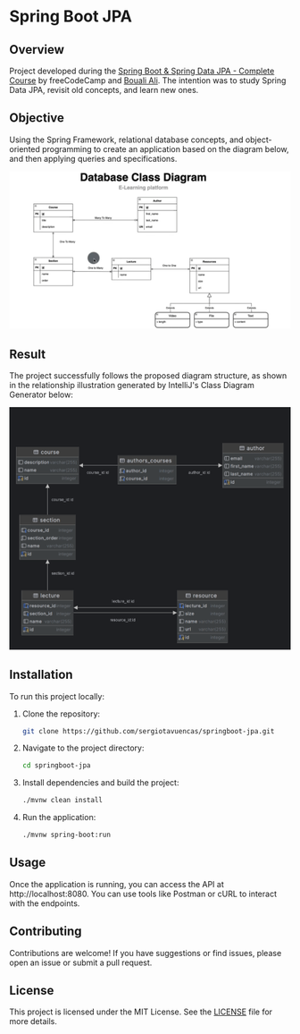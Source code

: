 # Spring Boot JPA

## Overview

Project developed during the [Spring Boot & Spring Data JPA - Complete Course](https://www.youtube.com/watch?v=5rNk7m_zlAg) by freeCodeCamp and [Bouali Ali](https://www.youtube.com/@BoualiAli). The intention was to study Spring Data JPA, revisit old concepts, and learn new ones.

## Objective

Using the Spring Framework, relational database concepts, and object-oriented programming to create an application based on the diagram below, and then applying queries and specifications.

![Database Class Diagram - E-learning Platform](https://github.com/sergiotavuencas/springboot-jpa/blob/main/diagram/diagram.png)

## Result

The project successfully follows the proposed diagram structure, as shown in the relationship illustration generated by IntelliJ's Class Diagram Generator below:

![IntelliJ Generated Diagram](https://github.com/sergiotavuencas/springboot-jpa/blob/main/diagram/entities-relatioship.png)

## Installation

To run this project locally:

1. Clone the repository:
   ```sh
   git clone https://github.com/sergiotavuencas/springboot-jpa.git
   ```
2. Navigate to the project directory:
   ```sh
   cd springboot-jpa
   ```
   
3. Install dependencies and build the project:
   ```sh
   ./mvnw clean install
   ```
   
4. Run the application:
   ```sh
   ./mvnw spring-boot:run
   ```
## Usage

Once the application is running, you can access the API at http://localhost:8080. You can use tools like Postman or cURL to interact with the endpoints.

## Contributing

Contributions are welcome! If you have suggestions or find issues, please open an issue or submit a pull request.

## License

This project is licensed under the MIT License. See the [LICENSE](https://github.com/sergiotavuencas/springboot-jpa/blob/main/LICENSE.txt) file for more details.